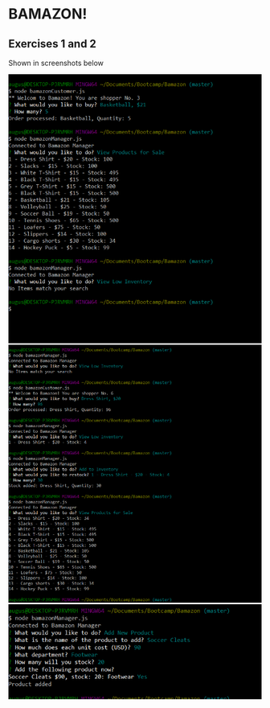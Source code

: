 # BAMAZON!
## Exercises 1 and 2
Shown in screenshots below

![Image 1](./images/1.png?raw=true)
![Image 2](./images/2.png?raw=true)
![Image 3](./images/3.png?raw=true)
